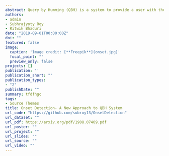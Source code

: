 ```yaml
---
abstract: Query by Humming (QBH) is a system to provide a user with the song(s) which the user hums to the system. Current QBH method requires the extraction of onset and pitch information in order to track similarity with various versions of different songs. However, we here focus on detecting precise onsets only and use them to build a QBH system which is better than existing methods in terms of speed and memory and empirically in terms of accuracy. We also provide statistical analogy for onset detection functions and provide a measure of error in our algorithm.
authors:
- admin
- Subhrajyoty Roy
- Ritwik Bhaduri
date: "2019-09-01T00:00:00Z"
doi: ""
featured: false
image:
  caption: 'Image credit: [**Freepik**](onset.jpg)'
  focal_point: ""
  preview_only: false
projects: []
publication: ''
publication_short: ""
publication_types:
- "2"
publishDate: ""
summary: tfdfhgc
tags:
- Source Themes
title: Onset Detection- A New Approach to QBH System 
url_code: "https://github.com/subroy13/OnsetDetection"
url_dataset: ""
url_pdf: https://arxiv.org/pdf/1908.07409.pdf
url_poster: ""
url_project: ""
url_slides: ""
url_source: ""
url_video: ""
---
```


